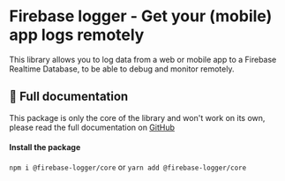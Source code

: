 # Firebase logger - Get your (mobile) app logs remotely

This library allows you to log data from a web or mobile app to a Firebase Realtime Database, to be able to debug and
monitor remotely.

## 📖 Full documentation
This package is only the core of the library and won't work on its own, please read the full documentation on [GitHub](https://github.com/BearStudio/firebase-logger)

#### Install the package

`npm i @firebase-logger/core`
or
`yarn add @firebase-logger/core`